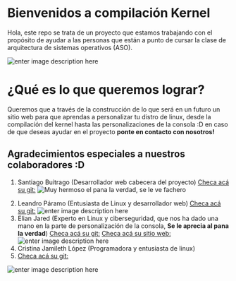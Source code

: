 # Bienvenidos a compilación Kernel
Hola, este repo se trata de un proyecto que estamos trabajando con el propósito de ayudar a las personas que están a punto de cursar la clase de arquitectura de sistemas operativos (ASO).

![enter image description here](https://www.skinatech.com/portal/wp-content/uploads/2017/05/original.png)


# ¿Qué es lo que queremos lograr?

Queremos que a través de la construcción de lo que será en un futuro un sitio web para que aprendas a personalizar tu distro de linux, desde la compilación del kernel hasta las personalizaciones de la consola :D en caso de que deseas ayudar en el proyecto **ponte en contacto con nosotros!**

## Agradecimientos especiales a nuestros colaboradores :D

1) Santiago Buitrago (Desarrollador web cabecera del proyecto)
 [Checa acá su git:](https://github.com/Thiago1306)
![Muy hermoso el pana la verdad, se le ve fachero](https://avatars.githubusercontent.com/u/78767917?v=4)
2. Leandro Páramo (Entusiasta de Linux y desarrollador web)
 [Checa acá su git:](https://github.com/ParamoLeandro)
![enter image description here](https://avatars.githubusercontent.com/u/57044131?v=4)
3. Elian Jared (Experto en Linux y ciberseguridad, que nos ha dado una mano en la parte de personalización de la consola, **Se le aprecia al pana la verdad**) 
 [Checa acá su git:](https://github.com/Elianhardy)
 [Checa acá su sitio web:](http://elianhardy.com)
 ![enter image description here](https://scontent.fmga7-1.fna.fbcdn.net/v/t39.30808-6/259791602_4556338777780713_6883679910548266468_n.jpg?_nc_cat=103&ccb=1-5&_nc_sid=09cbfe&_nc_ohc=gXJIqAwUuO0AX_D0hGU&_nc_ht=scontent.fmga7-1.fna&oh=00_AT_3HX23SdfJg15T04NMXse82whcgRzRE41R8c-8NMhQLA&oe=624EA741)
4. Cristina Jamileth López (Programadora y entusiasta de linux)
5. [Checa acá su git:](https://github.com/Cris432L)

![enter image description here](https://scontent.fmga7-1.fna.fbcdn.net/v/t1.6435-9/39525975_107142670232672_6550977049513689088_n.jpg?_nc_cat=109&ccb=1-5&_nc_sid=174925&_nc_ohc=85L_pdTnvfwAX_-B3nZ&_nc_ht=scontent.fmga7-1.fna&oh=00_AT9-EQ8yL-JUIn3Q-Ifkq7SAGGCHCBhY42RI1wWXY-WwWQ&oe=626FE8CE)